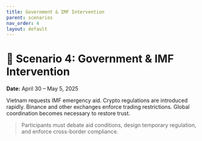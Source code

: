 ```yaml
---
title: Government & IMF Intervention
parent: scenarios
nav_order: 4
layout: default
---
```


# 🧩 Scenario 4: Government & IMF Intervention

**Date:** April 30 – May 5, 2025

Vietnam requests IMF emergency aid. Crypto regulations are introduced rapidly. Binance and other exchanges enforce trading restrictions. Global coordination becomes necessary to restore trust.

> Participants must debate aid conditions, design temporary regulation, and enforce cross-border compliance.
